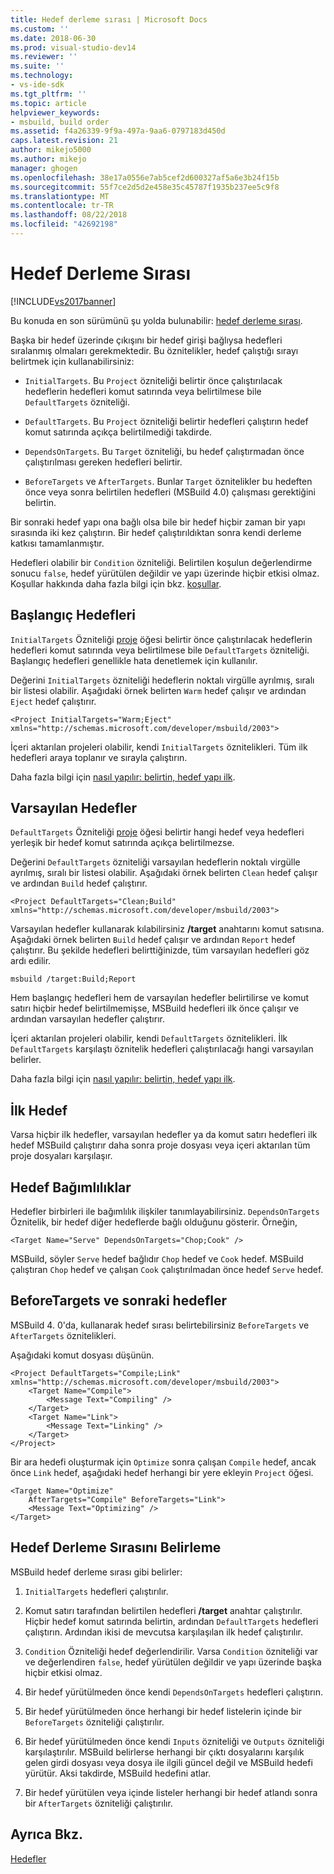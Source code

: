 ```yaml
---
title: Hedef derleme sırası | Microsoft Docs
ms.custom: ''
ms.date: 2018-06-30
ms.prod: visual-studio-dev14
ms.reviewer: ''
ms.suite: ''
ms.technology:
- vs-ide-sdk
ms.tgt_pltfrm: ''
ms.topic: article
helpviewer_keywords:
- msbuild, build order
ms.assetid: f4a26339-9f9a-497a-9aa6-0797183d450d
caps.latest.revision: 21
author: mikejo5000
ms.author: mikejo
manager: ghogen
ms.openlocfilehash: 38e17a0556e7ab5cef2d600327af5a6e3b24f15b
ms.sourcegitcommit: 55f7ce2d5d2e458e35c45787f1935b237ee5c9f8
ms.translationtype: MT
ms.contentlocale: tr-TR
ms.lasthandoff: 08/22/2018
ms.locfileid: "42692198"
---
```

# <a name="target-build-order"></a>Hedef Derleme Sırası
[!INCLUDE[vs2017banner](../includes/vs2017banner.md)]

Bu konuda en son sürümünü şu yolda bulunabilir: [hedef derleme sırası](https://docs.microsoft.com/visualstudio/msbuild/target-build-order).  
  
  
Başka bir hedef üzerinde çıkışını bir hedef girişi bağlıysa hedefleri sıralanmış olmaları gerekmektedir. Bu öznitelikler, hedef çalıştığı sırayı belirtmek için kullanabilirsiniz:  
  
-   `InitialTargets`. Bu `Project` özniteliği belirtir önce çalıştırılacak hedeflerin hedefleri komut satırında veya belirtilmese bile `DefaultTargets` özniteliği.  
  
-   `DefaultTargets`. Bu `Project` özniteliği belirtir hedefleri çalıştırın hedef komut satırında açıkça belirtilmediği takdirde.  
  
-   `DependsOnTargets`. Bu `Target` özniteliği, bu hedef çalıştırmadan önce çalıştırılması gereken hedefleri belirtir.  
  
-   `BeforeTargets` ve `AfterTargets`. Bunlar `Target` öznitelikler bu hedeften önce veya sonra belirtilen hedefleri (MSBuild 4.0) çalışması gerektiğini belirtin.  
  
 Bir sonraki hedef yapı ona bağlı olsa bile bir hedef hiçbir zaman bir yapı sırasında iki kez çalıştırın. Bir hedef çalıştırıldıktan sonra kendi derleme katkısı tamamlanmıştır.  
  
 Hedefleri olabilir bir `Condition` özniteliği. Belirtilen koşulun değerlendirme sonucu `false`, hedef yürütülen değildir ve yapı üzerinde hiçbir etkisi olmaz. Koşullar hakkında daha fazla bilgi için bkz. [koşullar](../msbuild/msbuild-conditions.md).  
  
## <a name="initial-targets"></a>Başlangıç Hedefleri  
 `InitialTargets` Özniteliği [proje](../msbuild/project-element-msbuild.md) öğesi belirtir önce çalıştırılacak hedeflerin hedefleri komut satırında veya belirtilmese bile `DefaultTargets` özniteliği. Başlangıç hedefleri genellikle hata denetlemek için kullanılır.  
  
 Değerini `InitialTargets` özniteliği hedeflerin noktalı virgülle ayrılmış, sıralı bir listesi olabilir. Aşağıdaki örnek belirten `Warm` hedef çalışır ve ardından `Eject` hedef çalıştırır.  
  
```  
<Project InitialTargets="Warm;Eject" xmlns="http://schemas.microsoft.com/developer/msbuild/2003">  
```  
  
 İçeri aktarılan projeleri olabilir, kendi `InitialTargets` öznitelikleri. Tüm ilk hedefleri araya toplanır ve sırayla çalıştırın.  
  
 Daha fazla bilgi için [nasıl yapılır: belirtin, hedef yapı ilk](../msbuild/how-to-specify-which-target-to-build-first.md).  
  
## <a name="default-targets"></a>Varsayılan Hedefler  
 `DefaultTargets` Özniteliği [proje](../msbuild/project-element-msbuild.md) öğesi belirtir hangi hedef veya hedefleri yerleşik bir hedef komut satırında açıkça belirtilmezse.  
  
 Değerini `DefaultTargets` özniteliği varsayılan hedeflerin noktalı virgülle ayrılmış, sıralı bir listesi olabilir. Aşağıdaki örnek belirten `Clean` hedef çalışır ve ardından `Build` hedef çalıştırır.  
  
```  
<Project DefaultTargets="Clean;Build" xmlns="http://schemas.microsoft.com/developer/msbuild/2003">  
```  
  
 Varsayılan hedefler kullanarak kılabilirsiniz **/target** anahtarını komut satısına. Aşağıdaki örnek belirten `Build` hedef çalışır ve ardından `Report` hedef çalıştırır. Bu şekilde hedefleri belirttiğinizde, tüm varsayılan hedefleri göz ardı edilir.  
  
 `msbuild /target:Build;Report`  
  
 Hem başlangıç hedefleri hem de varsayılan hedefler belirtilirse ve komut satırı hiçbir hedef belirtilmemişse, MSBuild hedefleri ilk önce çalışır ve ardından varsayılan hedefler çalıştırır.  
  
 İçeri aktarılan projeleri olabilir, kendi `DefaultTargets` öznitelikleri. İlk `DefaultTargets` karşılaştı öznitelik hedefleri çalıştırılacağı hangi varsayılan belirler.  
  
 Daha fazla bilgi için [nasıl yapılır: belirtin, hedef yapı ilk](../msbuild/how-to-specify-which-target-to-build-first.md).  
  
## <a name="first-target"></a>İlk Hedef  
 Varsa hiçbir ilk hedefler, varsayılan hedefler ya da komut satırı hedefleri ilk hedef MSBuild çalıştırır daha sonra proje dosyası veya içeri aktarılan tüm proje dosyaları karşılaşır.  
  
## <a name="target-dependencies"></a>Hedef Bağımlılıklar  
 Hedefler birbirleri ile bağımlılık ilişkiler tanımlayabilirsiniz. `DependsOnTargets` Öznitelik, bir hedef diğer hedeflerde bağlı olduğunu gösterir. Örneğin,  
  
```  
<Target Name="Serve" DependsOnTargets="Chop;Cook" />  
```  
  
 MSBuild, söyler `Serve` hedef bağlıdır `Chop` hedef ve `Cook` hedef. MSBuild çalıştıran `Chop` hedef ve çalışan `Cook` çalıştırılmadan önce hedef `Serve` hedef.  
  
## <a name="beforetargets-and-after-targets"></a>BeforeTargets ve sonraki hedefler  
 MSBuild 4. 0'da, kullanarak hedef sırası belirtebilirsiniz `BeforeTargets` ve `AfterTargets` öznitelikleri.  
  
 Aşağıdaki komut dosyası düşünün.  
  
```  
<Project DefaultTargets="Compile;Link" xmlns="http://schemas.microsoft.com/developer/msbuild/2003">  
    <Target Name="Compile">  
        <Message Text="Compiling" />  
    </Target>  
    <Target Name="Link">  
        <Message Text="Linking" />  
    </Target>  
</Project>  
```  
  
 Bir ara hedefi oluşturmak için `Optimize` sonra çalışan `Compile` hedef, ancak önce `Link` hedef, aşağıdaki hedef herhangi bir yere ekleyin `Project` öğesi.  
  
```  
<Target Name="Optimize"   
    AfterTargets="Compile" BeforeTargets="Link">  
    <Message Text="Optimizing" />  
</Target>  
```  
  
## <a name="determining-the-target-build-order"></a>Hedef Derleme Sırasını Belirleme  
 MSBuild hedef derleme sırası gibi belirler:  
  
1.  `InitialTargets` hedefleri çalıştırılır.  
  
2.  Komut satırı tarafından belirtilen hedefleri **/target** anahtar çalıştırılır. Hiçbir hedef komut satırında belirtin, ardından `DefaultTargets` hedefleri çalıştırın. Ardından ikisi de mevcutsa karşılaşılan ilk hedef çalıştırılır.  
  
3.  `Condition` Özniteliği hedef değerlendirilir. Varsa `Condition` özniteliği var ve değerlendiren `false`, hedef yürütülen değildir ve yapı üzerinde başka hiçbir etkisi olmaz.  
  
4.  Bir hedef yürütülmeden önce kendi `DependsOnTargets` hedefleri çalıştırın.  
  
5.  Bir hedef yürütülmeden önce herhangi bir hedef listelerin içinde bir `BeforeTargets` özniteliği çalıştırılır.  
  
6.  Bir hedef yürütülmeden önce kendi `Inputs` özniteliği ve `Outputs` özniteliği karşılaştırılır. MSBuild belirlerse herhangi bir çıktı dosyalarını karşılık gelen girdi dosyası veya dosya ile ilgili güncel değil ve MSBuild hedefi yürütür. Aksi takdirde, MSBuild hedefini atlar.  
  
7.  Bir hedef yürütülen veya içinde listeler herhangi bir hedef atlandı sonra bir `AfterTargets` özniteliği çalıştırılır.  
  
## <a name="see-also"></a>Ayrıca Bkz.  
 [Hedefler](../msbuild/msbuild-targets.md)



